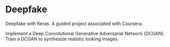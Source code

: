 # Deepfake
Deepfake with Keras. A guided project associated with Coursera.

Implement a Deep Convolutional Generative Adversarial Network (DCGAN).
Train a DCGAN to synthesize realistic looking images.
